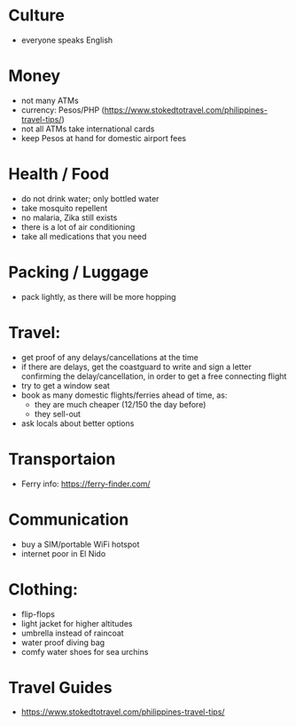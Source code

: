 # Culture
- everyone speaks English

# Money
- not many ATMs
- currency: Pesos/PHP (https://www.stokedtotravel.com/philippines-travel-tips/)
- not all ATMs take international cards
- keep Pesos at hand for domestic airport fees

# Health / Food
- do not drink water; only bottled water
- take mosquito repellent
- no malaria, Zika still exists
- there is a lot of air conditioning
- take all medications that you need

# Packing / Luggage
- pack lightly, as there will be more hopping

# Travel:
- get proof of any delays/cancellations at the time
- if there are delays, get the coastguard to write and sign a letter confirming the delay/cancellation, in order to get a free connecting flight
- try to get a window seat
- book as many domestic flights/ferries ahead of time, as:
  - they are much cheaper (12$/150$ the day before)
  - they sell-out
- ask locals about better options

# Transportaion
- Ferry info: https://ferry-finder.com/

# Communication
- buy a SIM/portable WiFi hotspot
- internet poor in El Nido

# Clothing:
- flip-flops
- light jacket for higher altitudes
- umbrella instead of raincoat
- water proof diving bag
- comfy water shoes for sea urchins

# Travel Guides
- https://www.stokedtotravel.com/philippines-travel-tips/
